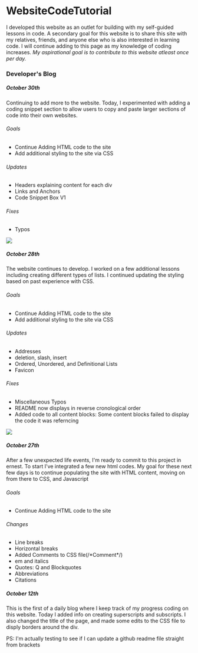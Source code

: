 # WebsiteCodeTutorial

<p>I developed this website as an outlet for building with my self-guided lessons in code. A secondary goal for this website is to share this site with my relatives, friends, and anyone else who is also interested in learning code. I will continue adding to this page as my knowledge of coding increases. <em>My aspirational goal is to contribute to this website atleast once per day.</em></p>

<h3>Developer's Blog</h3>

<h5>October 30th</h5>
    <p>Continuing to add more to the website. Today, I experimented with adding a coding snippet section to allow users to copy and paste larger sections of code into their own websites. </p>
<h6>Goals</h6>
    <ul>
        <li>Continue Adding HTML code to the site</li>
        <li>Add additional styling to the site via CSS</li>
    </ul>
<h6>Updates</h6>
    <ul>
        <li>Headers explaining content for each div</li>
        <li>Links and Anchors</li>
        <li>Code Snippet Box V1 </li>
    </ul>
<h6>Fixes</h6>
    <ul>
        <li>Typos</li>
    </ul>
    <img src="https://user-images.githubusercontent.com/16769972/32205383-552c4d1a-bdc5-11e7-8cb8-cb4e3c18cff5.png">

<h5>October 28th</h5>
    <p>The website continues to develop. I worked on a few additional lessons including creating different types of lists. I continued updating the styling based on past experience with CSS. </p>
<h6>Goals</h6>
    <ul>
        <li>Continue Adding HTML code to the site</li>
        <li>Add additional styling to the site via CSS</li>
    </ul>
<h6>Updates</h6>
    <ul>
        <li>Addresses</li>
        <li>deletion, slash, insert</li>
        <li>Ordered, Unordered, and Definitional Lists</li>
        <li>Favicon</li>
    </ul>
<h6>Fixes</h6>
    <ul>
        <li>Miscellaneous Typos</li>
        <li>README now displays in reverse cronological order</li>
        <li>Added code to all content blocks: Some content blocks failed to display the code it was referncing </li>
    </ul>

<img src="https://user-images.githubusercontent.com/16769972/32144971-836ac384-bc97-11e7-91a8-9b68cf15c0fd.png">

<h5>October 27th</h5>
    <p>After a few unexpected life events, I'm ready to commit to this project in ernest. To start I've integrated a few new html codes. My goal for these next few days is to continue populating the site with HTML content, moving on from there to CSS, and Javascript</p>
<h6>Goals</h6>
    <ul>
        <li>Continue Adding HTML code to the site</li>
    </ul>
<h6>Changes</h6>
    <ul>
        <li>Line breaks</li>
        <li>Horizontal breaks</li>
        <li>Added Comments to CSS file(/*Comment*/)</li>
        <li>em and italics</li>
        <li>Quotes: Q and Blockquotes</li>
        <li>Abbreviations</li>
        <li>Citations</li>
    </ul>

<h5>October 12th</h5>
    <p>This is the first of a daily blog where I keep track of my progress coding on this website. Today I added info on creating superscripts and subscripts. I also changed the title of the page, and made some edits to the CSS file to disply borders around the div.</p>
    <p>PS: I'm actually testing to see if I can update a github readme file straight from brackets</p>